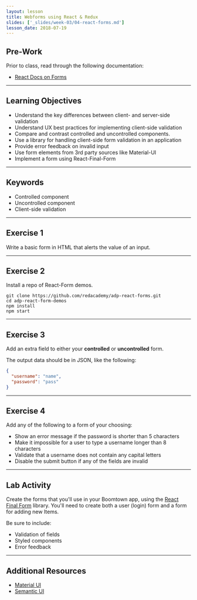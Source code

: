 ```yaml
---
layout: lesson
title: Webforms using React & Redux
slides: ['_slides/week-03/04-react-forms.md']
lesson_date: 2018-07-19
---
```


## Pre-Work

Prior to class, read through the following documentation:

- [React Docs on Forms](https://facebook.github.io/react/docs/forms.html)

---

## Learning Objectives

- Understand the key differences between client- and server-side validation
- Understand UX best practices for implementing client-side validation
- Compare and contrast controlled and uncontrolled components.
- Use a library for handling client-side form validation in an application
- Provide error feedback on invalid input
- Use form elements from 3rd party sources like Material-UI
- Implement a form using React-Final-Form

---

## Keywords

- Controlled component
- Uncontrolled component
- Client-side validation

---

## Exercise 1

Write a basic form in HTML that alerts the value of an input.

---

## Exercise 2

Install a repo of React-Form demos.

```shell
git clone https://github.com/redacademy/adp-react-forms.git
cd adp-react-form-demos
npm install
npm start
```

---

## Exercise 3

Add an extra field to either your **controlled** or **uncontrolled** form.

The output data should be in JSON, like the following:

```json
{
  "username": "name",
  "password": "pass"
}
```

---

## Exercise 4

Add any of the following to a form of your choosing:

- Show an error message if the password is shorter than 5 characters
- Make it impossible for a user to type a username longer than 8 characters
- Validate that a username does not contain any capital letters
- Disable the submit button if any of the fields are invalid

---

## Lab Activity

Create the forms that you'll use in your Boomtown app, using the [React Final Form](https://github.com/final-form/react-final-form) library.
You'll need to create both a user (login) form and a form for adding new Items.

Be sure to include:

- Validation of fields
- Styled components
- Error feedback

---

## Additional Resources

- [Material UI](https://github.com/callemall/material-ui)
- [Semantic UI](http://react.semantic-ui.com/)
